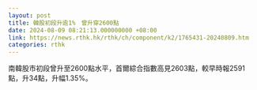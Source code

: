 ```yaml
---
layout: post
title: 韓股初段升逾1%　曾升穿2600點
date: 2024-08-09 08:21:13.000000000 +08:00
link: https://news.rthk.hk/rthk/ch/component/k2/1765431-20240809.htm
categories: rthk
---
```


南韓股市初段曾升至2600點水平，首爾綜合指數高見2603點，較早時報2591點，升34點，升幅1.35%。
